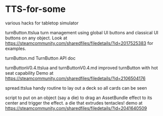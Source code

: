 # TTS-for-some
various hacks for tabletop simulator

turnButton.ttslua
  turn management using global UI buttons and classical UI buttons on any object.  Look at
  https://steamcommunity.com/sharedfiles/filedetails/?id=2017525383 
  for examples.
  
turnButton.md
  TurnButton API doc
  
turnButtonV0.4.ttslua and turnButtonV0.4.md
  improved turnButton with hot seat capability
  Demo at https://steamcommunity.com/sharedfiles/filedetails/?id=2106504176
  
spread.ttslua handy routine to lay out a deck so all cards can be seen

script to put on an object (say a die) to drag an AssetBundle effect to its center and trigger the effect.
  a die that extrudes tentacles!  demo at https://steamcommunity.com/sharedfiles/filedetails/?id=2041640509
  

